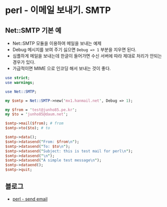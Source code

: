 # perl - 이메일 보내기. SMTP

## Net::SMTP 기본 예
* Net::SMTP 모듈을 이용하여 메일을 보내는 예제
* Debug 메시지를 보여 주기 싫으면 ```Debug => 1``` 부분을 지우면 된다.
* 심플하게 메일을 보내는데 한글이 들어가면 수신 서버에 따라 제대로 처리가 안되는 경우가 있다.
* 가급적이면 MIME 으로 인코딩 해서 보내는 것이 좋다.
```perl
use strict;
use warnings;

use Net::SMTP;

my $smtp = Net::SMTP->new('mx1.hanmail.net', Debug => 1);

my $from = 'test@junho85.pe.kr';
my $to = 'junho85@daum.net';

$smtp->mail($from); # from
$smtp->to($to); # to

$smtp->data();
$smtp->datasend("From: $from\n");
$smtp->datasend("To: $to\n");
$smtp->datasend("Subject: this is test mail for perl\n");
$smtp->datasend("\n");
$smtp->datasend("A simple test message\n");
$smtp->dataend();
$smtp->quit;
```

## 블로그
* [perl - send email](http://junho85.pe.kr/879)